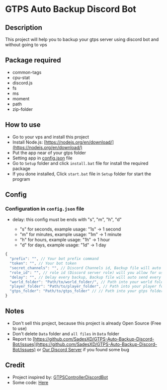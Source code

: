 # GTPS Auto Backup Discord Bot

## Description

This project will help you to backup your gtps server using discord bot and without going to vps

## Package required

- common-tags
- cpu-stat
- discord.js
- fs
- ms
- moment
- path
- zip-folder

## How to use

- Go to your vps and install this project
- Install Node.js: [https://nodejs.org/en/download/](https://nodejs.org/en/download/)
- Put the app near of your gtps folder
- Setting app in [config.json](#Config) file
- Go to `Setup` folder and click `install.bat` file for install the required package
- If you done installed, Click `start.bat` file in `Setup` folder for start the program

## Config

### Configuration in `config.json` file

- delay: this config must be ends with "s", "m", "h", "d"

  - "s" for seconds, example usage: "1s" -> 1 second
  - "m" for minutes, example usage: "1m" -> 1 minute
  - "h" for hours, example usage: "1h" -> 1 hour
  - "d" for days, example usage: "1d" -> 1 day

```js
{
  "prefix": "", // Your bot prefix command
  "token": "", // Your bot token
  "secret_channels": "", // Discord Channels id, Backup file will auto send into this channel
  "role_id": "", // role id (Discord server role) will you allow for using backup command (Owner role id is recomended)
  "delay": "", // Delay every backup, Backup file will auto send every (this delay config), example usage: "1s", "1m", "1h","1d"
  "world_folder": "Path/to/world_folder/", // Path into your world folder
  "player_folder": "Path/to/player_folder", // Path into your player folder
  "gtps_folder": "Path/to/gtps_folder" // // Path into your gtps folder
}
```

## Notes

- Don't sell this project, because this project is already Open Source (Free to use)
- Don't delete `Data` folder and `all files` in `Data`
  folder
- Report to [https://github.com/SadesXD/GTPS-Auto-Backup-Discord-Bot/issues](https://github.com/SadesXD/GTPS-Auto-Backup-Discord-Bot/issues) or [Our Discord Server](https://discord.gg/8rUvTYhFqK) if you found some bug

## Credit

- Project inspired by: [GTPSControllerDiscordBot](https://github.com/GuckTubeYT/GTPSControllerDiscordBot)
- Some code: [Here](https://coderrocketfuel.com/article/get-the-total-size-of-all-files-in-a-directory-using-node-js)
